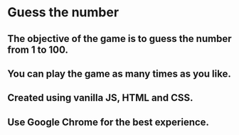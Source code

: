 # Guess the number

## The objective of the game is to guess the number from 1 to 100.
## You can play the game as many times as you like.
## Created using vanilla JS, HTML and CSS.
## Use Google Chrome for the best experience.
